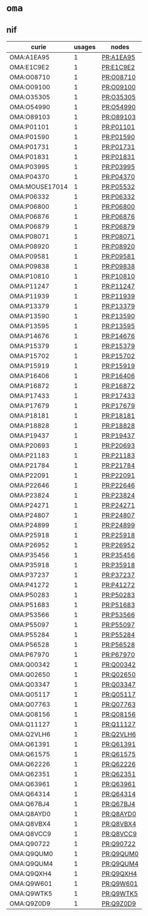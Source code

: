 # `oma`

## nif

| curie          |   usages | nodes                                                 |
|----------------|----------|-------------------------------------------------------|
| OMA:A1EA95     |        1 | [PR:A1EA95](http://purl.obolibrary.org/obo/PR_A1EA95) |
| OMA:E1C9E2     |        1 | [PR:E1C9E2](http://purl.obolibrary.org/obo/PR_E1C9E2) |
| OMA:O08710     |        1 | [PR:O08710](http://purl.obolibrary.org/obo/PR_O08710) |
| OMA:O09100     |        1 | [PR:O09100](http://purl.obolibrary.org/obo/PR_O09100) |
| OMA:O35305     |        1 | [PR:O35305](http://purl.obolibrary.org/obo/PR_O35305) |
| OMA:O54990     |        1 | [PR:O54990](http://purl.obolibrary.org/obo/PR_O54990) |
| OMA:O89103     |        1 | [PR:O89103](http://purl.obolibrary.org/obo/PR_O89103) |
| OMA:P01101     |        1 | [PR:P01101](http://purl.obolibrary.org/obo/PR_P01101) |
| OMA:P01590     |        1 | [PR:P01590](http://purl.obolibrary.org/obo/PR_P01590) |
| OMA:P01731     |        1 | [PR:P01731](http://purl.obolibrary.org/obo/PR_P01731) |
| OMA:P01831     |        1 | [PR:P01831](http://purl.obolibrary.org/obo/PR_P01831) |
| OMA:P03995     |        1 | [PR:P03995](http://purl.obolibrary.org/obo/PR_P03995) |
| OMA:P04370     |        1 | [PR:P04370](http://purl.obolibrary.org/obo/PR_P04370) |
| OMA:MOUSE17014 |        1 | [PR:P05532](http://purl.obolibrary.org/obo/PR_P05532) |
| OMA:P06332     |        1 | [PR:P06332](http://purl.obolibrary.org/obo/PR_P06332) |
| OMA:P06800     |        1 | [PR:P06800](http://purl.obolibrary.org/obo/PR_P06800) |
| OMA:P06876     |        1 | [PR:P06876](http://purl.obolibrary.org/obo/PR_P06876) |
| OMA:P06879     |        1 | [PR:P06879](http://purl.obolibrary.org/obo/PR_P06879) |
| OMA:P08071     |        1 | [PR:P08071](http://purl.obolibrary.org/obo/PR_P08071) |
| OMA:P08920     |        1 | [PR:P08920](http://purl.obolibrary.org/obo/PR_P08920) |
| OMA:P09581     |        1 | [PR:P09581](http://purl.obolibrary.org/obo/PR_P09581) |
| OMA:P09838     |        1 | [PR:P09838](http://purl.obolibrary.org/obo/PR_P09838) |
| OMA:P10810     |        1 | [PR:P10810](http://purl.obolibrary.org/obo/PR_P10810) |
| OMA:P11247     |        1 | [PR:P11247](http://purl.obolibrary.org/obo/PR_P11247) |
| OMA:P11939     |        1 | [PR:P11939](http://purl.obolibrary.org/obo/PR_P11939) |
| OMA:P13379     |        1 | [PR:P13379](http://purl.obolibrary.org/obo/PR_P13379) |
| OMA:P13590     |        1 | [PR:P13590](http://purl.obolibrary.org/obo/PR_P13590) |
| OMA:P13595     |        1 | [PR:P13595](http://purl.obolibrary.org/obo/PR_P13595) |
| OMA:P14676     |        1 | [PR:P14676](http://purl.obolibrary.org/obo/PR_P14676) |
| OMA:P15379     |        1 | [PR:P15379](http://purl.obolibrary.org/obo/PR_P15379) |
| OMA:P15702     |        1 | [PR:P15702](http://purl.obolibrary.org/obo/PR_P15702) |
| OMA:P15919     |        1 | [PR:P15919](http://purl.obolibrary.org/obo/PR_P15919) |
| OMA:P16406     |        1 | [PR:P16406](http://purl.obolibrary.org/obo/PR_P16406) |
| OMA:P16872     |        1 | [PR:P16872](http://purl.obolibrary.org/obo/PR_P16872) |
| OMA:P17433     |        1 | [PR:P17433](http://purl.obolibrary.org/obo/PR_P17433) |
| OMA:P17679     |        1 | [PR:P17679](http://purl.obolibrary.org/obo/PR_P17679) |
| OMA:P18181     |        1 | [PR:P18181](http://purl.obolibrary.org/obo/PR_P18181) |
| OMA:P18828     |        1 | [PR:P18828](http://purl.obolibrary.org/obo/PR_P18828) |
| OMA:P19437     |        1 | [PR:P19437](http://purl.obolibrary.org/obo/PR_P19437) |
| OMA:P20693     |        1 | [PR:P20693](http://purl.obolibrary.org/obo/PR_P20693) |
| OMA:P21183     |        1 | [PR:P21183](http://purl.obolibrary.org/obo/PR_P21183) |
| OMA:P21784     |        1 | [PR:P21784](http://purl.obolibrary.org/obo/PR_P21784) |
| OMA:P22091     |        1 | [PR:P22091](http://purl.obolibrary.org/obo/PR_P22091) |
| OMA:P22646     |        1 | [PR:P22646](http://purl.obolibrary.org/obo/PR_P22646) |
| OMA:P23824     |        1 | [PR:P23824](http://purl.obolibrary.org/obo/PR_P23824) |
| OMA:P24271     |        1 | [PR:P24271](http://purl.obolibrary.org/obo/PR_P24271) |
| OMA:P24807     |        1 | [PR:P24807](http://purl.obolibrary.org/obo/PR_P24807) |
| OMA:P24899     |        1 | [PR:P24899](http://purl.obolibrary.org/obo/PR_P24899) |
| OMA:P25918     |        1 | [PR:P25918](http://purl.obolibrary.org/obo/PR_P25918) |
| OMA:P26952     |        1 | [PR:P26952](http://purl.obolibrary.org/obo/PR_P26952) |
| OMA:P35456     |        1 | [PR:P35456](http://purl.obolibrary.org/obo/PR_P35456) |
| OMA:P35918     |        1 | [PR:P35918](http://purl.obolibrary.org/obo/PR_P35918) |
| OMA:P37237     |        1 | [PR:P37237](http://purl.obolibrary.org/obo/PR_P37237) |
| OMA:P41272     |        1 | [PR:P41272](http://purl.obolibrary.org/obo/PR_P41272) |
| OMA:P50283     |        1 | [PR:P50283](http://purl.obolibrary.org/obo/PR_P50283) |
| OMA:P51683     |        1 | [PR:P51683](http://purl.obolibrary.org/obo/PR_P51683) |
| OMA:P53566     |        1 | [PR:P53566](http://purl.obolibrary.org/obo/PR_P53566) |
| OMA:P55097     |        1 | [PR:P55097](http://purl.obolibrary.org/obo/PR_P55097) |
| OMA:P55284     |        1 | [PR:P55284](http://purl.obolibrary.org/obo/PR_P55284) |
| OMA:P56528     |        1 | [PR:P56528](http://purl.obolibrary.org/obo/PR_P56528) |
| OMA:P67970     |        1 | [PR:P67970](http://purl.obolibrary.org/obo/PR_P67970) |
| OMA:Q00342     |        1 | [PR:Q00342](http://purl.obolibrary.org/obo/PR_Q00342) |
| OMA:Q02650     |        1 | [PR:Q02650](http://purl.obolibrary.org/obo/PR_Q02650) |
| OMA:Q03347     |        1 | [PR:Q03347](http://purl.obolibrary.org/obo/PR_Q03347) |
| OMA:Q05117     |        1 | [PR:Q05117](http://purl.obolibrary.org/obo/PR_Q05117) |
| OMA:Q07763     |        1 | [PR:Q07763](http://purl.obolibrary.org/obo/PR_Q07763) |
| OMA:Q08156     |        1 | [PR:Q08156](http://purl.obolibrary.org/obo/PR_Q08156) |
| OMA:Q11127     |        1 | [PR:Q11127](http://purl.obolibrary.org/obo/PR_Q11127) |
| OMA:Q2VLH6     |        1 | [PR:Q2VLH6](http://purl.obolibrary.org/obo/PR_Q2VLH6) |
| OMA:Q61391     |        1 | [PR:Q61391](http://purl.obolibrary.org/obo/PR_Q61391) |
| OMA:Q61575     |        1 | [PR:Q61575](http://purl.obolibrary.org/obo/PR_Q61575) |
| OMA:Q62226     |        1 | [PR:Q62226](http://purl.obolibrary.org/obo/PR_Q62226) |
| OMA:Q62351     |        1 | [PR:Q62351](http://purl.obolibrary.org/obo/PR_Q62351) |
| OMA:Q63961     |        1 | [PR:Q63961](http://purl.obolibrary.org/obo/PR_Q63961) |
| OMA:Q64314     |        1 | [PR:Q64314](http://purl.obolibrary.org/obo/PR_Q64314) |
| OMA:Q67BJ4     |        1 | [PR:Q67BJ4](http://purl.obolibrary.org/obo/PR_Q67BJ4) |
| OMA:Q8AYD0     |        1 | [PR:Q8AYD0](http://purl.obolibrary.org/obo/PR_Q8AYD0) |
| OMA:Q8VBX4     |        1 | [PR:Q8VBX4](http://purl.obolibrary.org/obo/PR_Q8VBX4) |
| OMA:Q8VCC9     |        1 | [PR:Q8VCC9](http://purl.obolibrary.org/obo/PR_Q8VCC9) |
| OMA:Q90722     |        1 | [PR:Q90722](http://purl.obolibrary.org/obo/PR_Q90722) |
| OMA:Q9QUM0     |        1 | [PR:Q9QUM0](http://purl.obolibrary.org/obo/PR_Q9QUM0) |
| OMA:Q9QUM4     |        1 | [PR:Q9QUM4](http://purl.obolibrary.org/obo/PR_Q9QUM4) |
| OMA:Q9QXH4     |        1 | [PR:Q9QXH4](http://purl.obolibrary.org/obo/PR_Q9QXH4) |
| OMA:Q9W601     |        1 | [PR:Q9W601](http://purl.obolibrary.org/obo/PR_Q9W601) |
| OMA:Q9WTK5     |        1 | [PR:Q9WTK5](http://purl.obolibrary.org/obo/PR_Q9WTK5) |
| OMA:Q9Z0D9     |        1 | [PR:Q9Z0D9](http://purl.obolibrary.org/obo/PR_Q9Z0D9) |

